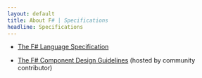 ```yaml
---
layout: default
title: About F# | Specifications
headline: Specifications
---
```


 * [The F# Language Specification](language-spec/) 

 * [The F# Component Design Guidelines](https://docs.microsoft.com/en-us/dotnet/fsharp/style-guide/component-design-guidelines/) (hosted by community contributor)


